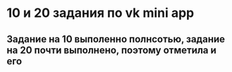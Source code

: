 # 10 и 20 задания по vk mini app

## Задание на 10 выполенно полнсотью, задание на 20 почти выполнено, поэтому отметила и его
